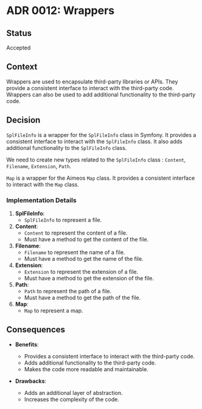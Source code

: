 # ADR 0012: Wrappers

## Status
Accepted

## Context
Wrappers are used to encapsulate third-party libraries or APIs. They provide a consistent interface to interact with the third-party code. Wrappers can also be used to add additional functionality to the third-party code.

## Decision

`SplFileInfo` is a wrapper for the `SplFileInfo` class in Symfony. It provides a consistent interface to interact with the `SplFileInfo` class. It also adds additional functionality to the `SplFileInfo` class.

We need to create new types related to the `SplFileInfo` class : `Content`, `Filename`, `Extension`, `Path`.

`Map` is a wrapper for the Aimeos `Map` class. It provides a consistent interface to interact with the `Map` class.


### Implementation Details
1. **SplFileInfo**:
    - `SplFileInfo` to represent a file.
2. **Content**:
    - `Content` to represent the content of a file.
    - Must have a method to get the content of the file.
3. **Filename**:
    - `Filename` to represent the name of a file.
    - Must have a method to get the name of the file.
4. **Extension**:
    - `Extension` to represent the extension of a file.
    - Must have a method to get the extension of the file.
5. **Path**:
    - `Path` to represent the path of a file.
    - Must have a method to get the path of the file.
6. **Map**:
    - `Map` to represent a map.

## Consequences

- **Benefits**:
    - Provides a consistent interface to interact with the third-party code.
    - Adds additional functionality to the third-party code.
    - Makes the code more readable and maintainable.

- **Drawbacks**: 
    - Adds an additional layer of abstraction.
    - Increases the complexity of the code.
